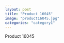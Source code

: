 ```yaml
---
layout: post
title: "Product 16045"
image: "product16045.jpg"
categories: "category1"
---
```

Product 16045
